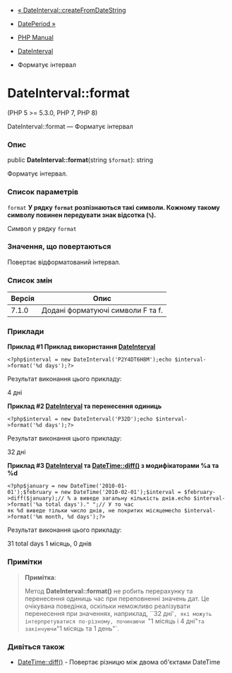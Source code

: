- [« DateInterval::createFromDateString](dateinterval.createfromdatestring.md)
- [DatePeriod »](class.dateperiod.md)

- [PHP Manual](index.md)
- [DateInterval](class.dateinterval.md)
- Форматує інтервал

# DateInterval::format

(PHP 5 \>= 5.3.0, PHP 7, PHP 8)

DateInterval::format — Форматує інтервал

### Опис

public **DateInterval::format**(string `$format`): string

Форматує інтервал.

### Список параметрів

`format`
**У рядку `format` розпізнаються такі символи. Кожному такому
символу повинен передувати знак відсотка (`%`).**

Символ у рядку `format`

### Значення, що повертаються

Повертає відформатований інтервал.

### Список змін

| Версія | Опис                              |
|--------|-----------------------------------|
| 7.1.0  | Додані форматуючі символи F та f. |

### Приклади

**Приклад #1 Приклад використання
[DateInterval](class.dateinterval.md)**

` <?php$interval = new DateInterval('P2Y4DT6H8M');echo $interval->format('%d days');?> `

Результат виконання цього прикладу:

4 дні

**Приклад #2 [DateInterval](class.dateinterval.md) та перенесення одиниць**

` <?php$interval = new DateInterval('P32D');echo $interval->format('%d days');?> `

Результат виконання цього прикладу:

32 дні

**Приклад #3 [DateInterval](class.dateinterval.md) та
[DateTime::diff()](datetime.diff.md) з модифікаторами %a та %d**

` <?php$january = new DateTime('2010-01-01');$february = new DateTime('2010-02-01');$interval = $february->diff($january);// % a виведе загальну кількість днів.echo $interval->format('%a total days')."
";// У то час як %d виведе тільки число днів, не покритих місяцемecho $interval->format('%m month, %d days');?> `

Результат виконання цього прикладу:

31 total days
1 місяць, 0 днів

### Примітки

> **Примітка**:
>
> Метод **DateInterval::format()** не робить перерахунку та перенесення одиниць
> час при переповненні значень дат. Це очікувана поведінка,
> оскільки неможливо реалізувати перенесення при значеннях, наприклад,
> ``32 дні'`, які можуть інтерпретуватися по-різному, починаючи
> `"1 місяць і 4 дні"` та закінчуючи `"1 місяць та 1 день"`.

### Дивіться також

- [DateTime::diff()](datetime.diff.md) - Повертає різницю між
двома об'єктами DateTime
